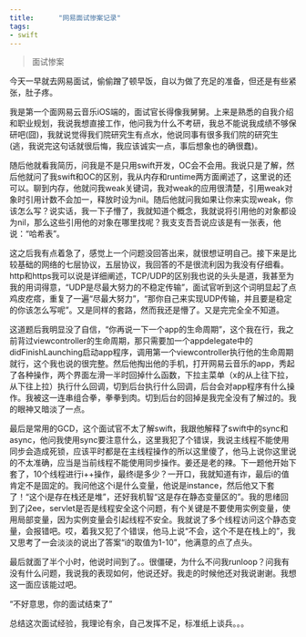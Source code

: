 ```yaml
---
title:      "网易面试惨案记录"
tags:
- swift
---
```

>面试惨案

今天一早就去网易面试，偷偷蹭了顿早饭，自以为做了充足的准备，但还是有些紧张，肚子疼。
    
我是第一个面网易云音乐iOS端的，面试官长得像我舅舅。上来是熟悉的自我介绍和职业规划，我说我想直接工作，他问我为什么不考研，我总不能说我成绩不够保研吧(囧)，我就说觉得我们院研究生有点水，他说同事有很多我们院的研究生(逃，我说完这句话就很后悔，我应该诚实一点，事后想象也的确很蠢)。
    
随后他就看我简历，问我是不是只用swift开发，OC会不会用。我说只是了解，然后他就问了我swift和OC的区别，我从内存和runtime两方面阐述了，这里说的还可以。聊到内存，他就问我weak关键词，我对weak的应用很清楚，引用weak对象时引用计数不会加一，释放时设为nil。随后他就问我如果让你来实现weak，你该怎么写？说实话，我一下子懵了，我就知道个概念，我就说将引用他的对象都设为nil，那么这些引用他的对象在哪里找呢？我支支吾吾说应该是有一张表，他说：“哈希表”。
    
这之后我有点着急了，感觉上一个问题没回答出来，就很想证明自己。接下来是比较基础的网络的七层协议，五层协议，我回答的不是很流利因为我没有仔细看。http和https我可以说是详细阐述，TCP/UDP的区别我也说的头头是道，我甚至为我的用词得意，“UDP是尽最大努力的不稳定传输”，面试官听到这个词明显起了点鸡皮疙瘩，重复了一遍“尽最大努力”，“那你自己来实现UDP传输，并且要是稳定的你该怎么写呢”。又是同样的套路，然而我还是懵了。又是完完全全不知道。
 
这道题后我明显没了自信，“你再说一下一个app的生命周期”，这个我在行，我之前背过viewcontroller的生命周期，那只需要加一个appdelegate中的didFinishLaunching启动app程序，调用第一个viewcontroller执行他的生命周期就行，这个我也说的很完整。然后他掏出他的手机，打开网易云音乐的app，秀起了各种操作，两个界面左滑一半时回掉什么函数，下拉主菜单（x的从上往下拉，从下往上拉）执行什么回调，切到后台执行什么回调，后台会对app程序有什么操作。我被这一连串组合拳，拳拳到肉。切到后台的回掉是我完全没有了解过的。我的眼神又暗淡了一点。
    
最后是常用的GCD，这个面试官不太了解swift，我跟他解释了swift中的sync和async，他问我使用sync要注意什么，这里我犯了个错误，我说主线程不能使用同步会造成死锁，应该平时都是在主线程操作的所以这里傻了，他马上说你这里说的不太准确，应当是当前线程不能使用同步操作。姜还是老的辣。下一题他开始下套了，10个线程进行i++操作，最终i是多少？一开口，我就知道有诈，最后i的值肯定不是固定的。我问他这个i是什么变量，他说是instance，然后他又下套了！“这个i是存在栈还是堆”，还好我机智“这是存在静态变量区的”。我的思绪回到了j2ee，servlet是否是线程安全这个问题，有个关键是不要使用实例变量，使用局部变量，因为实例变量会引起线程不安全。我就说了多个线程访问这个静态变量，会报错吧。哎，着我又犯了个错误，他马上说“不会，这个不是在栈上的”，我又思考了一会淡淡的说出了答案“i的取值为1-10”，他满意的点了点头。
    
最后就面了半个小时，他说时间到了。。很僵硬，为什么不问我runloop？问我有没有什么问题，我说我的表现如何，他说还好。我走的时候他还对我说谢谢。我想这一面应该能过吧。
    
“不好意思，你的面试结束了”
    
总结这次面试经验，我理论有余，自己发挥不足，标准纸上谈兵。。。
